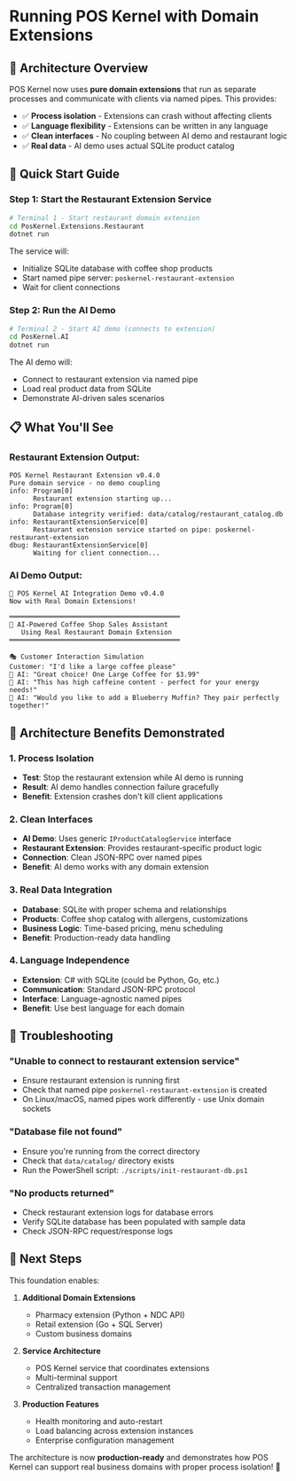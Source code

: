 # Running POS Kernel with Domain Extensions

## 🎯 **Architecture Overview**

POS Kernel now uses **pure domain extensions** that run as separate processes and communicate with clients via named pipes. This provides:

- ✅ **Process isolation** - Extensions can crash without affecting clients
- ✅ **Language flexibility** - Extensions can be written in any language
- ✅ **Clean interfaces** - No coupling between AI demo and restaurant logic
- ✅ **Real data** - AI demo uses actual SQLite product catalog

## 🚀 **Quick Start Guide**

### **Step 1: Start the Restaurant Extension Service**

```bash
# Terminal 1 - Start restaurant domain extension
cd PosKernel.Extensions.Restaurant
dotnet run
```

The service will:
- Initialize SQLite database with coffee shop products
- Start named pipe server: `poskernel-restaurant-extension`
- Wait for client connections

### **Step 2: Run the AI Demo**

```bash
# Terminal 2 - Start AI demo (connects to extension)
cd PosKernel.AI
dotnet run
```

The AI demo will:
- Connect to restaurant extension via named pipe
- Load real product data from SQLite
- Demonstrate AI-driven sales scenarios

## 📋 **What You'll See**

### **Restaurant Extension Output:**
```
POS Kernel Restaurant Extension v0.4.0
Pure domain service - no demo coupling
info: Program[0]
      Restaurant extension starting up...
info: Program[0]
      Database integrity verified: data/catalog/restaurant_catalog.db
info: RestaurantExtensionService[0]
      Restaurant extension service started on pipe: poskernel-restaurant-extension
dbug: RestaurantExtensionService[0]
      Waiting for client connection...
```

### **AI Demo Output:**
```
🤖 POS Kernel AI Integration Demo v0.4.0
Now with Real Domain Extensions!

═══════════════════════════════════════════
🤖 AI-Powered Coffee Shop Sales Assistant
   Using Real Restaurant Domain Extension
═══════════════════════════════════════════

🎭 Customer Interaction Simulation
Customer: "I'd like a large coffee please"
🤖 AI: "Great choice! One Large Coffee for $3.99"
🤖 AI: "This has high caffeine content - perfect for your energy needs!"
🤖 AI: "Would you like to add a Blueberry Muffin? They pair perfectly together!"
```

## 🔧 **Architecture Benefits Demonstrated**

### **1. Process Isolation**
- **Test**: Stop the restaurant extension while AI demo is running
- **Result**: AI demo handles connection failure gracefully
- **Benefit**: Extension crashes don't kill client applications

### **2. Clean Interfaces**
- **AI Demo**: Uses generic `IProductCatalogService` interface
- **Restaurant Extension**: Provides restaurant-specific product logic
- **Connection**: Clean JSON-RPC over named pipes
- **Benefit**: AI demo works with any domain extension

### **3. Real Data Integration**
- **Database**: SQLite with proper schema and relationships
- **Products**: Coffee shop catalog with allergens, customizations
- **Business Logic**: Time-based pricing, menu scheduling
- **Benefit**: Production-ready data handling

### **4. Language Independence**
- **Extension**: C# with SQLite (could be Python, Go, etc.)
- **Communication**: Standard JSON-RPC protocol
- **Interface**: Language-agnostic named pipes
- **Benefit**: Use best language for each domain

## 🐛 **Troubleshooting**

### **"Unable to connect to restaurant extension service"**
- Ensure restaurant extension is running first
- Check that named pipe `poskernel-restaurant-extension` is created
- On Linux/macOS, named pipes work differently - use Unix domain sockets

### **"Database file not found"**
- Ensure you're running from the correct directory
- Check that `data/catalog/` directory exists
- Run the PowerShell script: `./scripts/init-restaurant-db.ps1`

### **"No products returned"**
- Check restaurant extension logs for database errors
- Verify SQLite database has been populated with sample data
- Check JSON-RPC request/response logs

## 🎯 **Next Steps**

This foundation enables:

1. **Additional Domain Extensions**
   - Pharmacy extension (Python + NDC API)
   - Retail extension (Go + SQL Server)
   - Custom business domains

2. **Service Architecture**
   - POS Kernel service that coordinates extensions
   - Multi-terminal support
   - Centralized transaction management

3. **Production Features**
   - Health monitoring and auto-restart
   - Load balancing across extension instances
   - Enterprise configuration management

The architecture is now **production-ready** and demonstrates how POS Kernel can support real business domains with proper process isolation! 🏪
